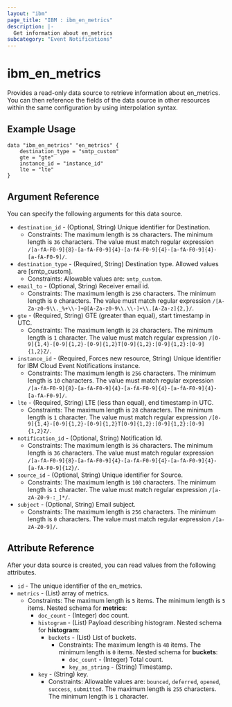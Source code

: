 ```yaml
---
layout: "ibm"
page_title: "IBM : ibm_en_metrics"
description: |-
  Get information about en_metrics
subcategory: "Event Notifications"
---
```


# ibm_en_metrics

Provides a read-only data source to retrieve information about en_metrics. You can then reference the fields of the data source in other resources within the same configuration by using interpolation syntax.

## Example Usage

```hcl
data "ibm_en_metrics" "en_metrics" {
	destination_type = "smtp_custom"
	gte = "gte"
	instance_id = "instance_id"
	lte = "lte"
}
```

## Argument Reference

You can specify the following arguments for this data source.

* `destination_id` - (Optional, String) Unique identifier for Destination.
  * Constraints: The maximum length is `36` characters. The minimum length is `36` characters. The value must match regular expression `/[a-fA-F0-9]{8}-[a-fA-F0-9]{4}-[a-fA-F0-9]{4}-[a-fA-F0-9]{4}-[a-fA-F0-9]/`.
* `destination_type` - (Required, String) Destination type. Allowed values are [smtp_custom].
  * Constraints: Allowable values are: `smtp_custom`.
* `email_to` - (Optional, String) Receiver email id.
  * Constraints: The maximum length is `256` characters. The minimum length is `0` characters. The value must match regular expression `/[A-Za-z0-9\\._%+\\-]+@[A-Za-z0-9\\.\\-]+\\.[A-Za-z]{2,}/`.
* `gte` - (Required, String) GTE (greater than equal), start timestamp in UTC.
  * Constraints: The maximum length is `28` characters. The minimum length is `1` character. The value must match regular expression `/[0-9]{1,4}-[0-9]{1,2}-[0-9]{1,2}T[0-9]{1,2}:[0-9]{1,2}:[0-9]{1,2}Z/`.
* `instance_id` - (Required, Forces new resource, String) Unique identifier for IBM Cloud Event Notifications instance.
  * Constraints: The maximum length is `256` characters. The minimum length is `10` characters. The value must match regular expression `/[a-fA-F0-9]{8}-[a-fA-F0-9]{4}-[a-fA-F0-9]{4}-[a-fA-F0-9]{4}-[a-fA-F0-9]/`.
* `lte` - (Required, String) LTE (less than equal), end timestamp in UTC.
  * Constraints: The maximum length is `28` characters. The minimum length is `1` character. The value must match regular expression `/[0-9]{1,4}-[0-9]{1,2}-[0-9]{1,2}T[0-9]{1,2}:[0-9]{1,2}:[0-9]{1,2}Z/`.
* `notification_id` - (Optional, String) Notification Id.
  * Constraints: The maximum length is `36` characters. The minimum length is `36` characters. The value must match regular expression `/[a-fA-F0-9]{8}-[a-fA-F0-9]{4}-[a-fA-F0-9]{4}-[a-fA-F0-9]{4}-[a-fA-F0-9]{12}/`.
* `source_id` - (Optional, String) Unique identifier for Source.
  * Constraints: The maximum length is `100` characters. The minimum length is `1` character. The value must match regular expression `/[a-zA-Z0-9-:_]*/`.
* `subject` - (Optional, String) Email subject.
  * Constraints: The maximum length is `256` characters. The minimum length is `0` characters. The value must match regular expression `/[a-zA-Z0-9]/`.

## Attribute Reference

After your data source is created, you can read values from the following attributes.

* `id` - The unique identifier of the en_metrics.
* `metrics` - (List) array of metrics.
  * Constraints: The maximum length is `5` items. The minimum length is `5` items.
Nested schema for **metrics**:
	* `doc_count` - (Integer) doc count.
	* `histogram` - (List) Payload describing histogram.
	Nested schema for **histogram**:
		* `buckets` - (List) List of buckets.
		  * Constraints: The maximum length is `48` items. The minimum length is `0` items.
		Nested schema for **buckets**:
			* `doc_count` - (Integer) Total count.
			* `key_as_string` - (String) Timestamp.
	* `key` - (String) key.
	  * Constraints: Allowable values are: `bounced`, `deferred`, `opened`, `success`, `submitted`. The maximum length is `255` characters. The minimum length is `1` character.

